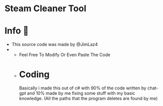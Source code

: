 # Steam Cleaner Tool

# Info 📝
<ul><li>This source code was made by @JimLaz4</li><li>
<ul><li>Feel Free To Modify Or Even Paste The Code</li><li>
 
# Coding
Basically i made this out of c# with 90% of the code written by chat-gpt and 10% made by me fixing some stuff with my basic knowledge.
(All the paths that the program deletes are found by me)







